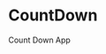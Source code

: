 # CountDown
 Count Down App
   
        
                                     
                               
                        
               
       
   
 
